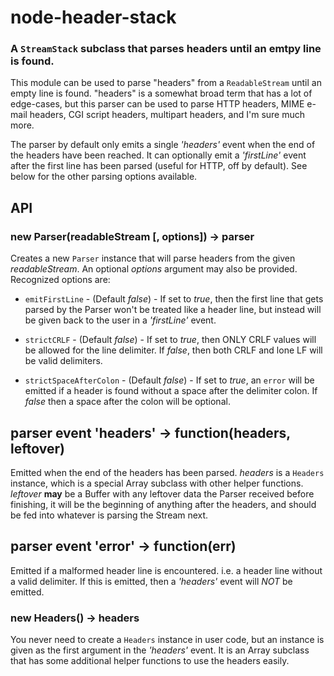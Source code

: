 node-header-stack
=================
### A `StreamStack` subclass that parses headers until an emtpy line is found.


This module can be used to parse "headers" from a `ReadableStream` until an empty
line is found. "headers" is a somewhat broad term that has a lot of edge-cases,
but this parser can be used to parse HTTP headers, MIME e-mail headers, CGI script
headers, multipart headers, and I'm sure much more.

The parser by default only emits a single _'headers'_ event when the end of the
headers have been reached. It can optionally emit a _'firstLine'_ event after the
first line has been parsed (useful for HTTP, off by default). See below for the
other parsing options available.


API
---

### new Parser(readableStream [, options]) -> parser

Creates a new `Parser` instance that will parse headers from the given
_readableStream_. An optional _options_ argument may also be provided.
Recognized options are:

  - `emitFirstLine` - (Default _false_) - If set to _true_, then the first line
       that gets parsed by the Parser won't be treated like a header line, but
       instead will be given back to the user in a _'firstLine'_ event.

  - `strictCRLF` - (Default _false_) - If set to _true_, then ONLY CRLF values
       will be allowed for the line delimiter. If _false_, then both CRLF and
       lone LF will be valid delimiters.

  - `strictSpaceAfterColon` - (Default _false_) - If set to _true_, an `error`
       will be emitted if a header is found without a space after the delimiter
       colon. If _false_ then a space after the colon will be optional.


## parser event 'headers' -> function(headers, leftover)

Emitted when the end of the headers has been parsed. _headers_ is a `Headers` instance,
which is a special Array subclass with other helper functions. _leftover_ __may__ be
a Buffer with any leftover data the Parser received before finishing, it will be the
beginning of anything after the headers, and should be fed into whatever is parsing
the Stream next.


## parser event 'error' -> function(err)

Emitted if a malformed header line is encountered. i.e. a header line without a
valid delimiter. If this is emitted, then a _'headers'_ event will _NOT_ be emitted.


### new Headers() -> headers

You never need to create a `Headers` instance in user code, but an instance is given
as the first argument in the _'headers'_ event. It is an Array subclass that has some
additional helper functions to use the headers easily.



[Node]: http://nodejs.org
